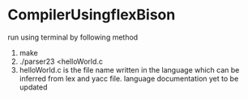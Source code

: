 # CompilerUsingflexBison
run using terminal by following method
1. make
2. ./parser23 <helloWorld.c
3. helloWorld.c is the file name written in the language which can be inferred from lex and yacc file.
language documentation yet to be updated
